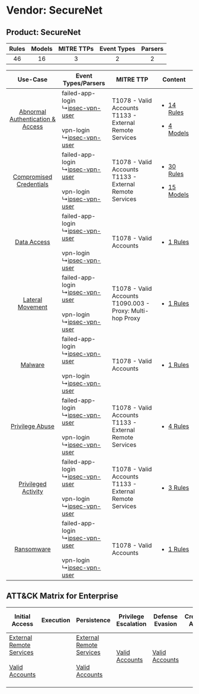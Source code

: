 Vendor: SecureNet
=================
Product: SecureNet
------------------
| Rules | Models | MITRE TTPs | Event Types | Parsers |
|:-----:|:------:|:----------:|:-----------:|:-------:|
|  46   |   16   |     3      |      2      |    2    |

|    Use-Case    | Event Types/Parsers    | MITRE TTP    | Content    |
|:----:| ---- | ---- | ---- |
| [Abnormal Authentication & Access](../../../UseCases/uc_abnormal_authentication_&_access.md) |  failed-app-login<br> ↳[ipsec-vpn-user](Ps/pC_ipsecvpnuser.md)<br><br> vpn-login<br> ↳[ipsec-vpn-user](Ps/pC_ipsecvpnuser.md)<br> | T1078 - Valid Accounts<br>T1133 - External Remote Services<br>   | [<ul><li>14 Rules</li></ul><ul><li>4 Models</li></ul>](RM/r_m_securenet_securenet_Abnormal_Authentication_&_Access.md) |
|          [Compromised Credentials](../../../UseCases/uc_compromised_credentials.md)          |  failed-app-login<br> ↳[ipsec-vpn-user](Ps/pC_ipsecvpnuser.md)<br><br> vpn-login<br> ↳[ipsec-vpn-user](Ps/pC_ipsecvpnuser.md)<br> | T1078 - Valid Accounts<br>T1133 - External Remote Services<br>   | [<ul><li>30 Rules</li></ul><ul><li>15 Models</li></ul>](RM/r_m_securenet_securenet_Compromised_Credentials.md)         |
|    [Data Access](../../../UseCases/uc_data_access.md)    |  failed-app-login<br> ↳[ipsec-vpn-user](Ps/pC_ipsecvpnuser.md)<br><br> vpn-login<br> ↳[ipsec-vpn-user](Ps/pC_ipsecvpnuser.md)<br> | T1078 - Valid Accounts<br>    | [<ul><li>1 Rules</li></ul>](RM/r_m_securenet_securenet_Data_Access.md)    |
|    [Lateral Movement](../../../UseCases/uc_lateral_movement.md)    |  failed-app-login<br> ↳[ipsec-vpn-user](Ps/pC_ipsecvpnuser.md)<br><br> vpn-login<br> ↳[ipsec-vpn-user](Ps/pC_ipsecvpnuser.md)<br> | T1078 - Valid Accounts<br>T1090.003 - Proxy: Multi-hop Proxy<br> | [<ul><li>1 Rules</li></ul>](RM/r_m_securenet_securenet_Lateral_Movement.md)    |
|    [Malware](../../../UseCases/uc_malware.md)    |  failed-app-login<br> ↳[ipsec-vpn-user](Ps/pC_ipsecvpnuser.md)<br><br> vpn-login<br> ↳[ipsec-vpn-user](Ps/pC_ipsecvpnuser.md)<br> | T1078 - Valid Accounts<br>    | [<ul><li>1 Rules</li></ul>](RM/r_m_securenet_securenet_Malware.md)    |
|    [Privilege Abuse](../../../UseCases/uc_privilege_abuse.md)    |  failed-app-login<br> ↳[ipsec-vpn-user](Ps/pC_ipsecvpnuser.md)<br><br> vpn-login<br> ↳[ipsec-vpn-user](Ps/pC_ipsecvpnuser.md)<br> | T1078 - Valid Accounts<br>T1133 - External Remote Services<br>   | [<ul><li>4 Rules</li></ul>](RM/r_m_securenet_securenet_Privilege_Abuse.md)    |
|    [Privileged Activity](../../../UseCases/uc_privileged_activity.md)    |  failed-app-login<br> ↳[ipsec-vpn-user](Ps/pC_ipsecvpnuser.md)<br><br> vpn-login<br> ↳[ipsec-vpn-user](Ps/pC_ipsecvpnuser.md)<br> | T1078 - Valid Accounts<br>T1133 - External Remote Services<br>   | [<ul><li>3 Rules</li></ul>](RM/r_m_securenet_securenet_Privileged_Activity.md)    |
|    [Ransomware](../../../UseCases/uc_ransomware.md)    |  failed-app-login<br> ↳[ipsec-vpn-user](Ps/pC_ipsecvpnuser.md)<br><br> vpn-login<br> ↳[ipsec-vpn-user](Ps/pC_ipsecvpnuser.md)<br> | T1078 - Valid Accounts<br>    | [<ul><li>1 Rules</li></ul>](RM/r_m_securenet_securenet_Ransomware.md)    |

ATT&CK Matrix for Enterprise
----------------------------
| Initial Access                                                                                                                                   | Execution | Persistence                                                                                                                                      | Privilege Escalation                                                | Defense Evasion                                                     | Credential Access | Discovery | Lateral Movement | Collection | Command and Control                                                                                                                       | Exfiltration | Impact |
| ------------------------------------------------------------------------------------------------------------------------------------------------ | --------- | ------------------------------------------------------------------------------------------------------------------------------------------------ | ------------------------------------------------------------------- | ------------------------------------------------------------------- | ----------------- | --------- | ---------------- | ---------- | ----------------------------------------------------------------------------------------------------------------------------------------- | ------------ | ------ |
| [External Remote Services](https://attack.mitre.org/techniques/T1133)<br><br>[Valid Accounts](https://attack.mitre.org/techniques/T1078)<br><br> |           | [External Remote Services](https://attack.mitre.org/techniques/T1133)<br><br>[Valid Accounts](https://attack.mitre.org/techniques/T1078)<br><br> | [Valid Accounts](https://attack.mitre.org/techniques/T1078)<br><br> | [Valid Accounts](https://attack.mitre.org/techniques/T1078)<br><br> |                   |           |                  |            | [Proxy: Multi-hop Proxy](https://attack.mitre.org/techniques/T1090/003)<br><br>[Proxy](https://attack.mitre.org/techniques/T1090)<br><br> |              |        |
